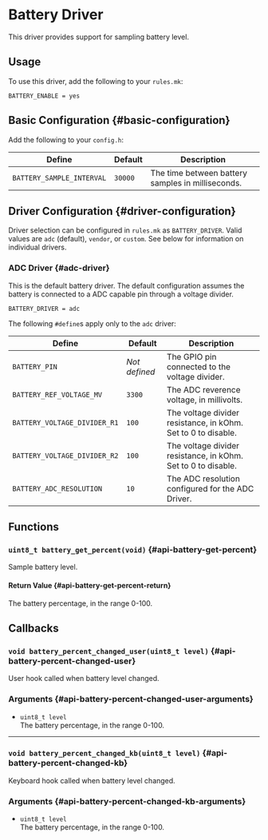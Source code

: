 # Battery Driver

This driver provides support for sampling battery level.

## Usage

To use this driver, add the following to your `rules.mk`:

```make
BATTERY_ENABLE = yes
```

## Basic Configuration {#basic-configuration}

Add the following to your `config.h`:

|Define                    |Default |Description                                       |
|--------------------------|--------|--------------------------------------------------|
|`BATTERY_SAMPLE_INTERVAL` |`30000` |The time between battery samples in milliseconds. |

## Driver Configuration {#driver-configuration}

Driver selection can be configured in `rules.mk` as `BATTERY_DRIVER`. Valid values are `adc` (default), `vendor`, or `custom`. See below for information on individual drivers.

### ADC Driver {#adc-driver}

This is the default battery driver. The default configuration assumes the battery is connected to a ADC capable pin through a voltage divider.

```make
BATTERY_DRIVER = adc
```

The following `#define`s apply only to the `adc` driver:

|Define                       |Default       |Description                                                   |
|-----------------------------|--------------|--------------------------------------------------------------|
|`BATTERY_PIN`                |*Not defined* |The GPIO pin connected to the voltage divider.                |
|`BATTERY_REF_VOLTAGE_MV`     |`3300`        |The ADC reverence voltage, in millivolts.                     |
|`BATTERY_VOLTAGE_DIVIDER_R1` |`100`         |The voltage divider resistance, in kOhm. Set to 0 to disable. |
|`BATTERY_VOLTAGE_DIVIDER_R2` |`100`         |The voltage divider resistance, in kOhm. Set to 0 to disable. |
|`BATTERY_ADC_RESOLUTION`     |`10`          |The ADC resolution configured for the ADC Driver.             |

## Functions

### `uint8_t battery_get_percent(void)` {#api-battery-get-percent}

Sample battery level.

#### Return Value {#api-battery-get-percent-return}

The battery percentage, in the range 0-100.

## Callbacks

### `void battery_percent_changed_user(uint8_t level)` {#api-battery-percent-changed-user}

User hook called when battery level changed.

### Arguments {#api-battery-percent-changed-user-arguments}

 - `uint8_t level`  
   The battery percentage, in the range 0-100.

---

### `void battery_percent_changed_kb(uint8_t level)` {#api-battery-percent-changed-kb}

Keyboard hook called when battery level changed.

### Arguments {#api-battery-percent-changed-kb-arguments}

 - `uint8_t level`  
   The battery percentage, in the range 0-100.
